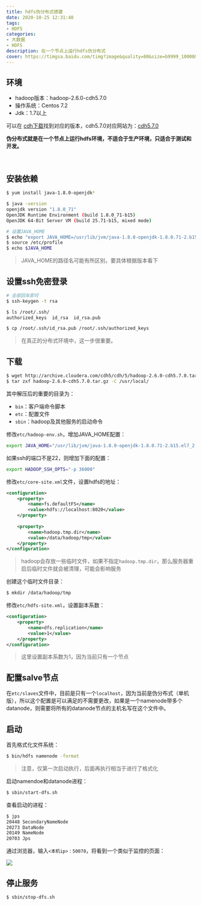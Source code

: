 ```yaml
---
title: hdfs伪分布式搭建
date: 2020-10-25 12:31:48
tags:
- HDFS
categories:
- 大数据
- HDFS
description: 在一个节点上运行hdfs伪分布式
cover: https://timgsa.baidu.com/timg?image&quality=80&size=b9999_10000&sec=1603610502780&di=4fe99d9854187293278a62251420c4f0&imgtype=0&src=http%3A%2F%2Fattachbak.dataguru.cn%2Fattachments%2Fportal%2F201312%2F10%2F1247240batq2qo9uqeyyte.jpg
---
```




## 环境

- hadoop版本：hadoop-2.6.0-cdh5.7.0
- 操作系统：Centos 7.2
- Jdk：1.7以上



可以在 [cdh下载](http://archive.cloudera.com/cdh5/cdh/5/)找到对应的版本，cdh5.7.0对应网站为：[cdh5.7.0](http://archive.cloudera.com/cdh5/cdh/5/hadoop-2.6.0-cdh5.7.0/)



**伪分布式就是在一个节点上运行hdfs环境，不适合于生产环境，只适合于测试和开发。**

<br>



## 安装依赖

```bash
$ yum install java-1.8.0-openjdk*

$ java -version
openjdk version "1.8.0_71"
OpenJDK Runtime Environment (build 1.8.0_71-b15)
OpenJDK 64-Bit Server VM (build 25.71-b15, mixed mode)

# 设置JAVA_HOME
$ echo "export JAVA_HOME=/usr/lib/jvm/java-1.8.0-openjdk-1.8.0.71-2.b15.el7_2.x86_64" >> /etc/profile
$ source /etc/profile
$ echo $JAVA_HOME
```

> JAVA_HOME的路径名可能有所区别，要具体根据版本看下



## 设置ssh免密登录

```bash
# 全部回车即可
$ ssh-keygen -t rsa

$ ls /root/.ssh/
authorized_keys  id_rsa  id_rsa.pub

$ cp /root/.ssh/id_rsa.pub /root/.ssh/authorized_keys
```



> 在真正的分布式环境中，这一步很重要。





## 下载

```bash
$ wget http://archive.cloudera.com/cdh5/cdh/5/hadoop-2.6.0-cdh5.7.0.tar.gz
$ tar zxf hadoop-2.6.0-cdh5.7.0.tar.gz -C /usr/local/
```



其中解压后的重要的目录为：

- `bin`：客户端命令脚本             
- `etc`：配置文件
- `sbin`：hadoop及其他服务的启动命令



修改`etc/hadoop-env.sh`，增加JAVA_HOME配置：

```bash
export JAVA_HOME="/usr/lib/jvm/java-1.8.0-openjdk-1.8.0.71-2.b15.el7_2.x86_64"
```



如果ssh的端口不是22，则增加下面的配置：

```bash
export HADOOP_SSH_OPTS="-p 36000"
```



修改`etc/core-site.xml`文件，设置hdfs的地址：

```xml
<configuration>
    <property>
        <name>fs.defaultFS</name>
        <value>hdfs://localhost:8020</value>
    </property>
  
    <property>
        <name>hadoop.tmp.dir</name>
        <value>/data/hadoop/tmp</value>
    </property>
</configuration>
```

> hadoop会存放一些临时文件，如果不指定`hadoop.tmp.dir`，那么服务器重启后临时文件就会被清理，可能会影响服务



创建这个临时文件目录：

```bash
$ mkdir /data/hadoop/tmp
```



修改`etc/hdfs-site.xml`，设置副本系数：

```xml
<configuration>
    <property>
        <name>dfs.replication</name>
        <value>1</value>
    </property>
</configuration>
```

> 这里设置副本系数为1，因为当前只有一个节点



## 配置salve节点

在`etc/slaves`文件中，目前是只有一个`localhost`，因为当前是伪分布式（单机版），所以这个配置是可以满足的不需要更改，如果是一个namenode带多个datanode，则需要将所有的datanode节点的主机名写在这个文件中。



## 启动

首先格式化文件系统：

```bash
$ bin/hdfs namenode -format
```

> 注意，仅第一次启动执行，后面再执行相当于进行了格式化



启动namendoe和datanode进程：

```bash
$ sbin/start-dfs.sh
```



查看启动的进程：

```bash
$ jps
20448 SecondaryNameNode
20273 DataNode
20149 NameNode
20703 Jps
```



通过浏览器，输入`<本机ip>：50070`，将看到一个类似于监控的页面：

![](hadoop.png)



## 停止服务

```bash
$ sbin/stop-dfs.sh
```

